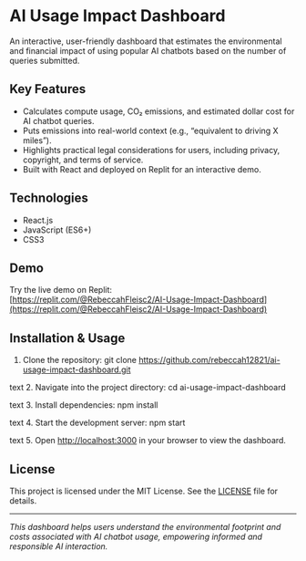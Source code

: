 # AI Usage Impact Dashboard

An interactive, user-friendly dashboard that estimates the environmental and financial impact of using popular AI chatbots based on the number of queries submitted.

## Key Features

- Calculates compute usage, CO₂ emissions, and estimated dollar cost for AI chatbot queries.
- Puts emissions into real-world context (e.g., “equivalent to driving X miles”).
- Highlights practical legal considerations for users, including privacy, copyright, and terms of service.
- Built with React and deployed on Replit for an interactive demo.

## Technologies

- React.js
- JavaScript (ES6+)
- CSS3

## Demo

Try the live demo on Replit:  
[https://replit.com/@RebeccahFleisc2/AI-Usage-Impact-Dashboard](https://replit.com/@RebeccahFleisc2/AI-Usage-Impact-Dashboard)

## Installation & Usage

1. Clone the repository:
git clone https://github.com/rebeccah12821/ai-usage-impact-dashboard.git

text
2. Navigate into the project directory:
cd ai-usage-impact-dashboard

text
3. Install dependencies:
npm install

text
4. Start the development server:
npm start

text
5. Open [http://localhost:3000](http://localhost:3000) in your browser to view the dashboard.

## License

This project is licensed under the MIT License. See the [LICENSE](./LICENSE) file for details.

---

*This dashboard helps users understand the environmental footprint and costs associated with AI chatbot usage, empowering informed and responsible AI interaction.*

